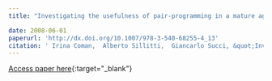 ```yaml
---
title: "Investigating the usefulness of pair-programming in a mature agile team"

date: 2008-06-01
paperurl: 'http://dx.doi.org/10.1007/978-3-540-68255-4_13'
citation: ' Irina Coman,  Alberto Sillitti,  Giancarlo Succi, &quot;Investigating the usefulness of pair-programming in a mature agile team.&quot;, 2008.'
---
```

[Access paper here](http://dx.doi.org/10.1007/978-3-540-68255-4_13){:target="_blank"}

